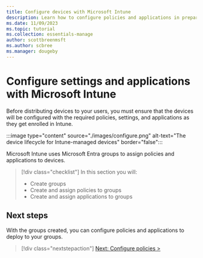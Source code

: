 ```yaml
---
title: Configure devices with Microsoft Intune
description: Learn how to configure policies and applications in preparation for device deployment.
ms.date: 11/09/2023
ms.topic: tutorial
ms.collection: essentials-manage
author: scottbreenmsft
ms.author: scbree
ms.manager: dougeby
---
```


# Configure settings and applications with Microsoft Intune

Before distributing devices to your users, you must ensure that the devices will be configured with the required policies, settings, and applications as they get enrolled in Intune.

:::image type="content" source="./images/configure.png" alt-text="The device lifecycle for Intune-managed devices" border="false":::

Microsoft Intune uses Microsoft Entra groups to assign policies and applications to devices.

> [!div class="checklist"]
>In this section you will:
>
> - Create groups
> - Create and assign policies to groups
> - Create and assign applications to groups

## Next steps

With the groups created, you can configure policies and applications to deploy to your groups.

> [!div class="nextstepaction"]
> [Next: Configure policies >](configure-device-settings.md)

<!-- Reference links in article -->

[EDU-1]: /intune-education/create-groups
[EDU-2]: /intune-education/edit-groups-intune-for-edu
[EDU-3]: /intune-education/edit-groups-intune-for-edu#edit-dynamic-group-rules
